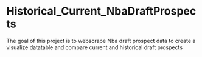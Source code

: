 # Historical_Current_NbaDraftProspects
The goal of this project is to webscrape Nba draft prospect data to create a visualize datatable and compare current and historical draft prospects
